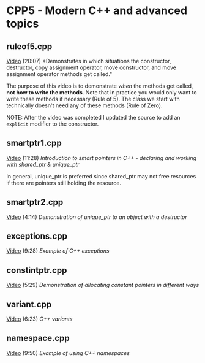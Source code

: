 # CPP5 - Modern C++ and advanced topics

## ruleof5.cpp

[Video](https://youtu.be/dbc7HAcMD4c) (20:07)
*Demonstrates in which situations the constructor, destructor, copy assignment operator, move constructor, and move assignment operator methods get called."

The purpose of this video is to demonstrate *when* the methods get called, **not how to write the methods**.  Note that in practice you would only want to write these methods if necessary (Rule of 5).  The class we start with technically doesn't need any of these methods (Rule of Zero).

NOTE: After the video was completed I updated the source to add an `explicit` modifier to the constructor.

## smartptr1.cpp

[Video](https://youtu.be/odTiBLk09DA) (11:28)
*Introduction to smart pointers in C++ - declaring and working with shared_ptr & unique_ptr*

In general, unique_ptr is preferred since shared_ptr may not free resources if there are pointers still holding the resource.

## smartptr2.cpp

[Video](https://youtu.be/2RMhCQn2qOY) (4:14)
*Demonstration of unique_ptr to an object with a destructor*

## exceptions.cpp

[Video](https://youtu.be/uV7VrfDd33o) (9:28)
*Example of C++ exceptions*

## constintptr.cpp

[Video](https://youtu.be/0Xo18Ozh09Q) (5:29)
*Demonstration of allocating constant pointers in different ways*

## variant.cpp

[Video](https://youtu.be/uEJy4QGKWIk) (6:23)
*C++ variants*

## namespace.cpp

[Video](https://youtu.be/9kil31mkbKE) (9:50)
*Example of using C++ namespaces*
